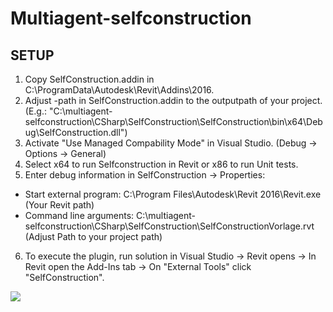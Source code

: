 # Multiagent-selfconstruction
## SETUP
1. Copy SelfConstruction.addin in C:\ProgramData\Autodesk\Revit\Addins\2016.
2. Adjust <Assembly>-path in SelfConstruction.addin to the outputpath of your project. (E.g.: "C:\multiagent-selfconstruction\CSharp\SelfConstruction\SelfConstruction\bin\x64\Debug\SelfConstruction.dll")
3. Activate "Use Managed Compability Mode" in Visual Studio. (Debug -> Options -> General)
4. Select x64 to run Selfconstruction in Revit or x86 to run Unit tests.
5. Enter debug information in SelfConstruction -> Properties:
 * Start external program: C:\Program Files\Autodesk\Revit 2016\Revit.exe (Your Revit path)
 * Command line arguments: C:\multiagent-selfconstruction\CSharp\SelfConstruction\SelfConstructionVorlage.rvt (Adjust Path to your project path)
6. To execute the plugin, run solution in Visual Studio -> Revit opens -> In Revit open the Add-Ins tab -> On "External Tools" click "SelfConstruction".


<a href="https://zenhub.com"><img src="https://raw.githubusercontent.com/ZenHubIO/support/master/zenhub-badge.png"></a>
